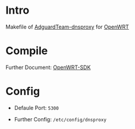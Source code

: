 # Intro

Makefile of [AdguardTeam-dnsproxy](https://github.com/AdguardTeam/dnsproxy) for [OpenWRT](https://openwrt.org/)

# Compile

Further Document: [OpenWRT-SDK](https://openwrt.org/docs/guide-developer/using_the_sdk#compile_packages)

# Config

- Defaule Port: `5300`

- Further Config: `/etc/config/dnsproxy`
